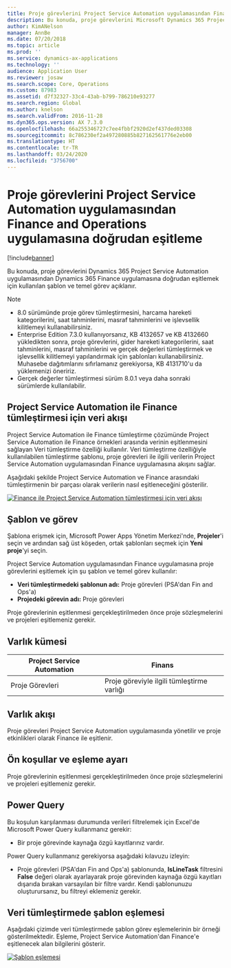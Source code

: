 ```yaml
---
title: Proje görevlerini Project Service Automation uygulamasından Finance and Operations uygulamasına doğrudan eşitleme
description: Bu konuda, proje görevlerini Microsoft Dynamics 365 Project Service Automation uygulamasından Dynamics 365 Finance uygulamasına doğrudan eşitlemek için kullanılan şablon ve temel görev açıklanır.
author: KimANelson
manager: AnnBe
ms.date: 07/20/2018
ms.topic: article
ms.prod: ''
ms.service: dynamics-ax-applications
ms.technology: ''
audience: Application User
ms.reviewer: josaw
ms.search.scope: Core, Operations
ms.custom: 87983
ms.assetid: d7f32327-33c4-43ab-b799-786210e93277
ms.search.region: Global
ms.author: knelson
ms.search.validFrom: 2016-11-28
ms.dyn365.ops.version: AX 7.3.0
ms.openlocfilehash: 66a255346727c7ee4fbbf2920d2ef437ded03308
ms.sourcegitcommit: 8c786230ef2a497280885b827162561776e2eb00
ms.translationtype: HT
ms.contentlocale: tr-TR
ms.lasthandoff: 03/24/2020
ms.locfileid: "3756700"
---
```

# <a name="synchronize-project-tasks-directly-from-project-service-automation-to-finance-and-operations"></a>Proje görevlerini Project Service Automation uygulamasından Finance and Operations uygulamasına doğrudan eşitleme

[!include[banner](../includes/banner.md)]

Bu konuda, proje görevlerini Dynamics 365 Project Service Automation uygulamasından Dynamics 365 Finance uygulamasına doğrudan eşitlemek için kullanılan şablon ve temel görev açıklanır.

> [!NOTE]
> - 8.0 sürümünde proje görev tümleştirmesini, harcama hareketi kategorilerini, saat tahminlerini, masraf tahminlerini ve işlevsellik kilitlemeyi kullanabilirsiniz.
> - Enterprise Edition 7.3.0 kullanıyorsanız, KB 4132657 ve KB 4132660 yükledikten sonra, proje görevlerini, gider hareketi kategorilerini, saat tahminlerini, masraf tahminlerini ve gerçek değerleri tümleştirmek ve işlevsellik kilitlemeyi yapılandırmak için şablonları kullanabilirsiniz. Muhasebe dağıtımlarını sıfırlamanız gerekiyorsa, KB 4131710'u da yüklemenizi öneririz.
> - Gerçek değerler tümleştirmesi sürüm 8.0.1 veya daha sonraki sürümlerde kullanılabilir.

## <a name="data-flow-for-project-service-automation-to-finance"></a>Project Service Automation ile Finance tümleştirmesi için veri akışı

Project Service Automation ile Finance tümleştirme çözümünde Project Service Automation ile Finance örnekleri arasında verinin eşitlenmesini sağlayan Veri tümleştirme özelliği kullanılır. Veri tümleştirme özelliğiyle kullanılabilen tümleştirme şablonu, proje görevleri ile ilgili verilerin Project Service Automation uygulamasından Finance uygulamasına akışını sağlar.

Aşağıdaki şekilde Project Service Automation ve Finance arasındaki tümleştirmenin bir parçası olarak verilerin nasıl eşitleneceğini gösterilir.

[![Finance ile Project Service Automation tümleştirmesi için veri akışı](./media/ProjectTasksFlow.png)](./media/ProjectTasksFlow.png)

## <a name="template-and-task"></a>Şablon ve görev

Şablona erişmek için, Microsoft Power Apps Yönetim Merkezi'nde, **Projeler**'i seçin ve ardından sağ üst köşeden, ortak şablonları seçmek için **Yeni proje**'yi seçin.

Project Service Automation uygulamasından Finance uygulamasına proje görevlerini eşitlemek için şu şablon ve temel görev kullanılır:

- **Veri tümleştirmedeki şablonun adı:** Proje görevleri (PSA'dan Fin and Ops'a)
- **Projedeki görevin adı:** Proje görevleri

Proje görevlerinin eşitlenmesi gerçekleştirilmeden önce proje sözleşmelerini ve projeleri eşitlemeniz gerekir.

## <a name="entity-set"></a>Varlık kümesi

| Project Service Automation | Finans                             |
|----------------------------|-------------------------------------|
| Proje Görevleri              | Proje göreviyle ilgili tümleştirme varlığı |

## <a name="entity-flow"></a>Varlık akışı

Proje görevleri Project Service Automation uygulamasında yönetilir ve proje etkinlikleri olarak Finance ile eşitlenir.

## <a name="prerequisites-and-mapping-setup"></a>Ön koşullar ve eşleme ayarı

Proje görevlerinin eşitlenmesi gerçekleştirilmeden önce proje sözleşmelerini ve projeleri eşitlemeniz gerekir.

## <a name="power-query"></a>Power Query

Bu koşulun karşılanması durumunda verileri filtrelemek için Excel'de Microsoft Power Query kullanmanız gerekir:

- Bir proje görevinde kaynağa özgü kayıtlarınız vardır.

Power Query kullanmanız gerekiyorsa aşağıdaki kılavuzu izleyin:

- Proje görevleri (PSA'dan Fin and Ops'a) şablonunda, **IsLineTask** filtresini **False** değeri olarak ayarlayarak proje görevinden kaynağa özgü kayıtları dışarıda bırakan varsayılan bir filtre vardır. Kendi şablonunuzu oluşturursanız, bu filtreyi eklemeniz gerekir.

## <a name="template-mapping-in-data-integration"></a>Veri tümleştirmede şablon eşlemesi

Aşağıdaki çizimde veri tümleştirmede şablon görev eşlemelerinin bir örneği gösterilmektedir. Eşleme, Project Service Automation'dan Finance'e eşitlenecek alan bilgilerini gösterir.

[![Şablon eşlemesi](./media/ProjectTasksMapping.png)](./media/ProjectTasksMapping.png)
